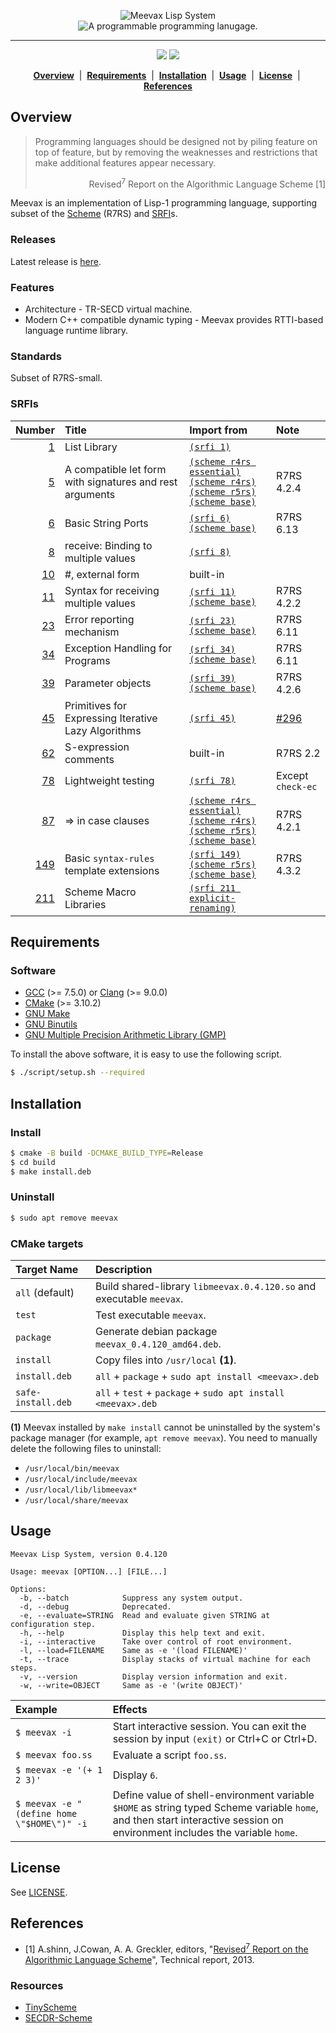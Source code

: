 <p align="center">
  <img src="https://github.com/yamacir-kit/meevax/wiki/svg/meevax-logo.v8.png" alt="Meevax Lisp System"/>
  <br/>
  <img src="https://github.com/yamacir-kit/meevax/wiki/svg/description.png" alt="A programmable programming lanugage."/>
</p>
<hr color=#c1ab05/>
<p align="center">
  <img src="https://github.com/yamacir-kit/meevax/actions/workflows/build.yaml/badge.svg"/>
  <img src="https://github.com/yamacir-kit/meevax/actions/workflows/release.yaml/badge.svg"/>
</p>
<p align="center">
  <b><a href="#Overview" >Overview</a></b> &nbsp;|&nbsp;
  <b><a href="#Requirements">Requirements</a></b> &nbsp;|&nbsp;
  <b><a href="#Installation">Installation</a></b> &nbsp;|&nbsp;
  <b><a href="#Usage">Usage</a></b> &nbsp;|&nbsp;
  <b><a href="#License">License</a></b> &nbsp;|&nbsp;
  <b><a href="#References">References</a></b>
</p>

## Overview

> Programming languages should be designed not by piling feature on top of feature, but by removing the weaknesses and restrictions that make additional features appear necessary.
> <div align="right">
>   Revised<sup>7</sup> Report on the Algorithmic Language Scheme [1]
> </div>

Meevax is an implementation of Lisp-1 programming language, supporting subset of the [Scheme](http://www.scheme-reports.org/) (R7RS) and [SRFI](https://srfi.schemers.org/)s.

### Releases

Latest release is [here](https://github.com/yamacir-kit/meevax/releases).

### Features

-   Architecture - TR-SECD virtual machine.
-   Modern C++ compatible dynamic typing - Meevax provides RTTI-based language runtime library.

### Standards

Subset of R7RS-small.

### SRFIs

| Number                                                  | Title                                                    | Import from                                                                                                                                                                    | Note       |
|--------------------------------------------------------:|:---------------------------------------------------------|:-------------------------------------------------------------------------------------------------------------------------------------------------------------------------------|:-----------|
| [  1](https://srfi.schemers.org/srfi-1/srfi-1.html)     | List Library                                             | [`(srfi 1)`](./basis/srfi-1.ss)                                                                                                                                                |            |
| [  5](https://srfi.schemers.org/srfi-5/srfi-5.html)     | A compatible let form with signatures and rest arguments | [`(scheme r4rs essential)`](./basis/r4rs-essential.ss) <br> [`(scheme r4rs)`](./basis/r4rs.ss) <br> [`(scheme r5rs)`](./basis/r5rs.ss) <br> [`(scheme base)`](./basis/r7rs.ss) | R7RS 4.2.4 |
| [  6](https://srfi.schemers.org/srfi-6/srfi-6.html)     | Basic String Ports                                       | [`(srfi 6)`](./basis/srfi-6.ss) <br> [`(scheme base)`](./basis/r7rs.ss)                                                                                                        | R7RS 6.13  |
| [  8](https://srfi.schemers.org/srfi-8/srfi-8.html)     | receive: Binding to multiple values                      | [`(srfi 8)`](./basis/srfi-8.ss)                                                                                                                                                |            |
| [ 10](https://srfi.schemers.org/srfi-10/srfi-10.html)   | #, external form                                         | built-in                                                                                                                                                                       |            |
| [ 11](https://srfi.schemers.org/srfi-11/srfi-11.html)   | Syntax for receiving multiple values                     | [`(srfi 11)`](./basis/srfi-11.ss) <br> [`(scheme base)`](./basis/r7rs.ss)                                                                                                      | R7RS 4.2.2 |
| [ 23](https://srfi.schemers.org/srfi-23/srfi-23.html)   | Error reporting mechanism                                | [`(srfi 23)`](./basis/srfi-23.ss) <br> [`(scheme base)`](./basis/r7rs.ss)                                                                                                      | R7RS 6.11  |
| [ 34](https://srfi.schemers.org/srfi-34/srfi-34.html)   | Exception Handling for Programs                          | [`(srfi 34)`](./basis/srfi-34.ss) <br> [`(scheme base)`](./basis/r7rs.ss)                                                                                                      | R7RS 6.11  |
| [ 39](https://srfi.schemers.org/srfi-39/srfi-39.html)   | Parameter objects                                        | [`(srfi 39)`](./basis/srfi-39.ss) <br> [`(scheme base)`](./basis/r7rs.ss)                                                                                                      | R7RS 4.2.6 |
| [ 45](https://srfi.schemers.org/srfi-45/srfi-45.html)   | Primitives for Expressing Iterative Lazy Algorithms      | [`(srfi 45)`](./basis/srfi-45.ss)                                                                                                                                              | [#296](https://github.com/yamacir-kit/meevax/issues/296)
| [ 62](https://srfi.schemers.org/srfi-62/srfi-62.html)   | S-expression comments                                    | built-in                                                                                                                                                                       | R7RS 2.2   |
| [ 78](https://srfi.schemers.org/srfi-78/srfi-78.html)   | Lightweight testing                                      | [`(srfi 78)`](./basis/srfi-78.ss)                                                                                                                                              | Except `check-ec`
| [ 87](https://srfi.schemers.org/srfi-87/srfi-87.html)   | => in case clauses                                       | [`(scheme r4rs essential)`](./basis/r4rs-essential.ss) <br> [`(scheme r4rs)`](./basis/r4rs.ss) <br> [`(scheme r5rs)`](./basis/r5rs.ss) <br> [`(scheme base)`](./basis/r7rs.ss) | R7RS 4.2.1 |
| [149](https://srfi.schemers.org/srfi-149/srfi-149.html) | Basic `syntax-rules` template extensions                 | [`(srfi 149)`](./basis/srfi-149.ss) <br> [`(scheme r5rs)`](./basis/r5rs.ss) <br> [`(scheme base)`](./basis/r7rs.ss)                                                            | R7RS 4.3.2 |
| [211](https://srfi.schemers.org/srfi-211/srfi-211.html) | Scheme Macro Libraries                                   | [`(srfi 211 explicit-renaming)`](./basis/srfi-211.ss)                                                                                                                          |            |

## Requirements

### Software

-   [GCC](https://gcc.gnu.org/) (>= 7.5.0) or [Clang](https://clang.llvm.org/) (>= 9.0.0)
-   [CMake](https://cmake.org/) (>= 3.10.2)
-   [GNU Make](http://savannah.gnu.org/projects/make)
-   [GNU Binutils](https://www.gnu.org/software/binutils/)
-   [GNU Multiple Precision Arithmetic Library (GMP)](https://gmplib.org/)

To install the above software, it is easy to use the following script.

``` bash
$ ./script/setup.sh --required
```

## Installation

### Install

``` bash
$ cmake -B build -DCMAKE_BUILD_TYPE=Release
$ cd build
$ make install.deb
```

### Uninstall

``` bash
$ sudo apt remove meevax
```
<!--
or
``` bash
sudo rm -rf /usr/local/bin/meevax
sudo rm -rf /usr/local/include/meevax
sudo rm -rf /usr/local/lib/libmeevax*
sudo rm -rf /usr/local/share/meevax
```
-->

### CMake targets

| Target Name        | Description
|:-------------------|:--
| `all` (default)    | Build shared-library `libmeevax.0.4.120.so` and executable `meevax`.
| `test`             | Test executable `meevax`.
| `package`          | Generate debian package `meevax_0.4.120_amd64.deb`.
| `install`          | Copy files into `/usr/local` __(1)__.
| `install.deb`      | `all` + `package` + `sudo apt install <meevax>.deb`
| `safe-install.deb` | `all` + `test` + `package` + `sudo apt install <meevax>.deb`

__(1)__ Meevax installed by `make install` cannot be uninstalled by the system's package manager (for example, `apt remove meevax`). You need to manually delete the following files to uninstall:

- `/usr/local/bin/meevax`
- `/usr/local/include/meevax`
- `/usr/local/lib/libmeevax*`
- `/usr/local/share/meevax`

## Usage

```
Meevax Lisp System, version 0.4.120

Usage: meevax [OPTION...] [FILE...]

Options:
  -b, --batch            Suppress any system output.
  -d, --debug            Deprecated.
  -e, --evaluate=STRING  Read and evaluate given STRING at configuration step.
  -h, --help             Display this help text and exit.
  -i, --interactive      Take over control of root environment.
  -l, --load=FILENAME    Same as -e '(load FILENAME)'
  -t, --trace            Display stacks of virtual machine for each steps.
  -v, --version          Display version information and exit.
  -w, --write=OBJECT     Same as -e '(write OBJECT)'
```

| Example                                    | Effects |
|:-------------------------------------------|:--|
| `$ meevax -i`                              | Start interactive session. You can exit the session by input `(exit)` or Ctrl+C or Ctrl+D.
| `$ meevax foo.ss`                          | Evaluate a script `foo.ss`. |
| `$ meevax -e '(+ 1 2 3)'`                  | Display `6`.
| `$ meevax -e "(define home \"$HOME\")" -i` | Define value of shell-environment variable `$HOME` as string typed Scheme variable `home`, and then start interactive session on environment includes the variable `home`.

## License

See [LICENSE](./LICENSE).

## References

- [1] A.shinn, J.Cowan, A. A. Greckler, editors, "[Revised<sup>7</sup> Report on the Algorithmic Language Scheme](https://bitbucket.org/cowan/r7rs/raw/tip/rnrs/r7rs.pdf)", Technical report, 2013.

### Resources

*   [TinyScheme](http://tinyscheme.sourceforge.net/)
*   [SECDR-Scheme](http://www.maroon.dti.ne.jp/nagar17/mulasame/)
